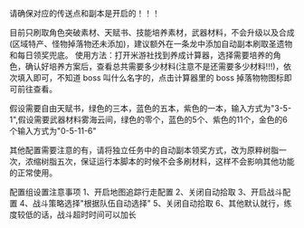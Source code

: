 请确保对应的传送点和副本是开启的！！！

目前只刷取角色突破素材、天赋书、技能培养素材，武器材料，不会升级以及合成(区域特产、怪物掉落物还未添加)，建议额外在一条龙中添加自动副本刷取圣遗物和每日领奖兜底。
使用方法：打开米游社找到养成计算器，选择需要培养的角色，确认好培养方案后，查看总共需要多少材料(注意不是还需要多少材料!!!)，依次填入即可，不知道 boss 叫什么名字的，点击计算器里的 boss 掉落物物图标即可前往查看。

假设需要自由天赋书，绿色的三本，蓝色的五本，紫色的一本，输入方式为"3-5-1",假设需要武器材料雾海云间，绿色的零个，蓝色的5个、紫色的11个，金色的6个输入方式为"0-5-11-6"

其他配置需要注意的有，请将独立任务中的自动副本领奖方式，改为原粹树脂一次，浓缩树脂五次，保证运行本脚本的时候不会多刷材料，这样不会影响其他功能的正常使用。

配置组设置注意事项 1、开启地图追踪行走配置 2、关闭自动拾取 3、开启战斗配置 4、战斗策略选择"根据队伍自动选择" 5、关闭自动拾取 6、其他默认就行，练度较低的话，战斗超时时间可以加长

